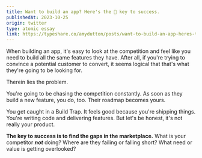 ```yaml
---
title: Want to build an app? Here's the 🔑 key to success.
publishedAt: 2023-10-25
origin: twitter
type: atomic essay
link: https://typeshare.co/amydutton/posts/want-to-build-an-app-heres-the-key-to-success
---
```


When building an app, it's easy to look at the competition and feel like you need to build all the same features they have. After all, if you're trying to convince a potential customer to convert, it seems logical that that's what they're going to be looking for.

Therein lies the problem.

You're going to be chasing the competition constantly. As soon as they build a new feature, you do, too. Their roadmap becomes yours.

You get caught in a Build Trap. It feels good because you're shipping things. You're writing code and delivering features. But let's be honest, it's not really your product.

**The key to success is to find the gaps in the marketplace.** What is your competitor **_not_** doing? Where are they failing or falling short? What need or value is getting overlooked?
